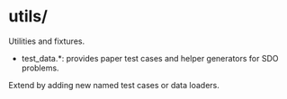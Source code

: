 # utils/

Utilities and fixtures.

- test_data.\*: provides paper test cases and helper generators for SDO problems.

Extend by adding new named test cases or data loaders.
